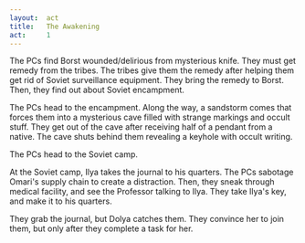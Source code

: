 ```yaml
---
layout:  act
title:   The Awakening
act:     1
---
```



The PCs find Borst wounded/delirious from mysterious knife.
They must get remedy from the tribes.
The tribes give them the remedy after helping them get rid of Soviet surveillance equipment.
They bring the remedy to Borst.
Then, they find out about Soviet encampment.


The PCs head to the encampment.
Along the way, a sandstorm comes that forces them into a mysterious cave filled with strange markings and occult stuff.
They get out of the cave after receiving half of a pendant from a native.
The cave shuts behind them revealing a keyhole with occult writing.

The PCs head to the Soviet camp.


At the Soviet camp, Ilya takes the journal to his quarters.
The PCs sabotage Omari's supply chain to create a distraction.
Then, they sneak through medical facility, and see the Professor talking to Ilya.
They take Ilya's key, and make it to his quarters.


They grab the journal, but Dolya catches them.
They convince her to join them, but only after they complete a task for her.










